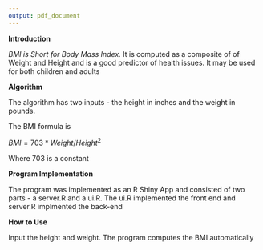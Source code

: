 ```yaml
---
output: pdf_document
---
```

**Introduction**

*BMI is Short for Body Mass Index.* It is computed  as a composite of of Weight and Height and is a good predictor of health issues. It may be used for both children and adults

**Algorithm**

The algorithm  has two inputs - the height in inches and the weight in pounds. 

The BMI formula is

$BMI = 703*Weight/Height^2$

Where 703 is a constant


**Program Implementation**

The program was implemented as an R Shiny App and consisted of two parts - a server.R and a ui.R. The  ui.R implemented the front end and server.R implmented the back-end


**How to Use**

Input the height and weight. The program computes the BMI automatically